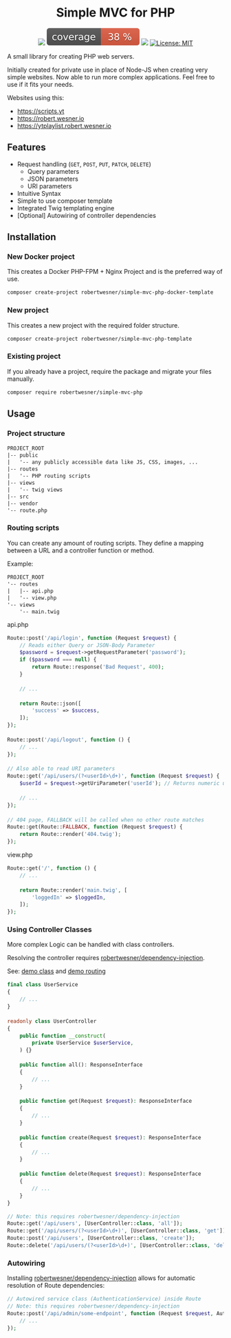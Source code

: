 <h1 align="center">
Simple MVC for PHP
</h1>

<div align="center">

![](https://github.com/RobertWesner/simple-mvc-php/actions/workflows/tests.yml/badge.svg)
![](https://raw.githubusercontent.com/RobertWesner/simple-mvc-php/image-data/coverage.svg)
![](https://img.shields.io/github/v/release/RobertWesner/simple-mvc-php)
[![License: MIT](https://img.shields.io/github/license/RobertWesner/simple-mvc-php)](../../raw/main/LICENSE.txt)

</div>

A small library for creating PHP web servers.

Initially created for private use in place of Node-JS when creating very simple websites.
Now able to run more complex applications.
Feel free to use if it fits your needs.

Websites using this:
- https://scripts.yt
- https://robert.wesner.io
- https://ytplaylist.robert.wesner.io

## Features

- Request handling (`GET`, `POST`, `PUT`, `PATCH`, `DELETE`)
  - Query parameters
  - JSON parameters
  - URI parameters
- Intuitive Syntax
- Simple to use composer template
- Integrated Twig templating engine
- [Optional] Autowiring of controller dependencies

## Installation

### New Docker project

This creates a Docker PHP-FPM + Nginx Project and is the preferred way of use.

```bash
composer create-project robertwesner/simple-mvc-php-docker-template
```

### New project

This creates a new project with the required folder structure.

```bash
composer create-project robertwesner/simple-mvc-php-template
```

### Existing project

If you already have a project, require the package and migrate your files manually.

```bash
composer require robertwesner/simple-mvc-php
```

## Usage

### Project structure

```
PROJECT_ROOT
|-- public
|   '-- any publicly accessible data like JS, CSS, images, ...
|-- routes
|   '-- PHP routing scripts
|-- views
|   '-- twig views
|-- src
|-- vendor
'-- route.php
```

### Routing scripts

You can create any amount of routing scripts.
They define a mapping between a URL and a controller function or method.

Example:

```
PROJECT_ROOT
'-- routes
|   |-- api.php
|   '-- view.php
'-- views
    '-- main.twig
```

api.php

```php
Route::post('/api/login', function (Request $request) {
    // Reads either Query or JSON-Body Parameter
    $password = $request->getRequestParameter('password');
    if ($password === null) {
        return Route::response('Bad Request', 400);
    }

    // ...
    
    return Route::json([
        'success' => $success,
    ]);
});

Route::post('/api/logout', function () {
    // ...
});

// Also able to read URI parameters
Route::get('/api/users/(?<userId>\d+)', function (Request $request) {
    $userId = $request->getUriParameter('userId'); // Returns numeric userId from capture group

    // ...
});

// 404 page, FALLBACK will be called when no other route matches
Route::get(Route::FALLBACK, function (Request $request) {
    return Route::render('404.twig');
});
```

view.php
```php
Route::get('/', function () {
    // ...

    return Route::render('main.twig', [
        'loggedIn' => $loggedIn,
    ]);
});
```

### Using Controller Classes

More complex Logic can be handled with class controllers.

Resolving the controller requires [robertwesner/dependency-injection](https://github.com/RobertWesner/dependency-injection).

See: [demo class](./tests/Route/Class/Controller/UserController.php) and [demo routing](./tests/Route/Class/routes/user.php)

```php
final class UserService
{
    // ...
}

readonly class UserController
{
    public function __construct(
        private UserService $userService,
    ) {}

    public function all(): ResponseInterface
    {
        // ...
    }

    public function get(Request $request): ResponseInterface
    {
        // ...
    }

    public function create(Request $request): ResponseInterface
    {
        // ...
    }

    public function delete(Request $request): ResponseInterface
    {
        // ...
    }
}
```

```php
// Note: this requires robertwesner/dependency-injection
Route::get('/api/users', [UserController::class, 'all']);
Route::get('/api/users/(?<userId>\d+)', [UserController::class, 'get']);
Route::post('/api/users', [UserController::class, 'create']);
Route::delete('/api/users/(?<userId>\d+)', [UserController::class, 'delete']);
```

### Autowiring

Installing [robertwesner/dependency-injection](https://github.com/RobertWesner/dependency-injection) allows for automatic resolution of Route dependencies:

```php
// Autowired service class (AuthenticationService) inside Route
// Note: this requires robertwesner/dependency-injection
Route::post('/api/admin/some-endpoint', function (Request $request, AuthenticationService $authenticationService) {
    // ...
});
```

